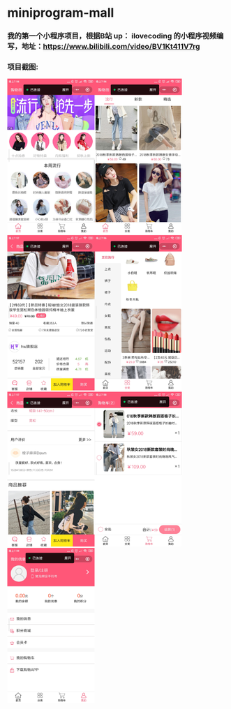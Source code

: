 # miniprogram-mall
### 我的第一个小程序项目，根据B站 up： ilovecoding 的小程序视频编写，地址：https://www.bilibili.com/video/BV1Kt411V7rg

### 项目截图:
<img src="https://github.com/lj-cmd/miniprogram-mall/blob/master/assets/printscreen/Screenshot_2020-03-27-19-56-03-507_com.tencent.mm.jpg"  width="200px"/><img src="https://github.com/lj-cmd/miniprogram-mall/blob/master/assets/printscreen/Screenshot_2020-03-27-19-56-13-992_com.tencent.mm.jpg" width="200px"/><img src="https://github.com/lj-cmd/miniprogram-mall/blob/master/assets/printscreen/Screenshot_2020-03-27-19-57-15-722_com.tencent.mm.jpg"  width="200px"/><img src="https://github.com/lj-cmd/miniprogram-mall/blob/master/assets/printscreen/Screenshot_2020-03-27-19-56-45-390_com.tencent.mm.jpg" width="200px"/>
<img src="https://github.com/lj-cmd/miniprogram-mall/blob/master/assets/printscreen/Screenshot_2020-03-27-19-57-38-682_com.tencent.mm.jpg"  width="200px"/><img src="https://github.com/lj-cmd/miniprogram-mall/blob/master/assets/printscreen/Screenshot_2020-03-27-19-58-43-111_com.tencent.mm.jpg"  width="200px"/><img src="https://github.com/lj-cmd/miniprogram-mall/blob/master/assets/printscreen/Screenshot_2020-03-27-19-59-13-568_com.tencent.mm.jpg"  width="200px"/>
